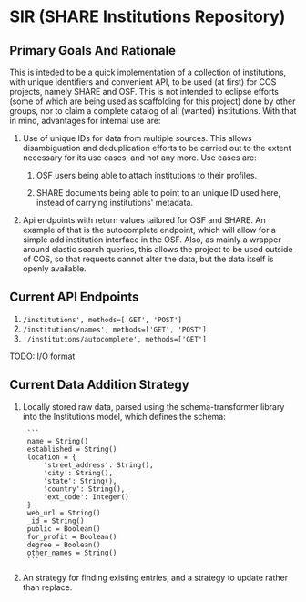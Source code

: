 # SIR (SHARE Institutions Repository)

## Primary Goals And Rationale
This is inteded to be a quick implementation of a collection of institutions, with unique identifiers and convenient API, 
to be used (at first) for COS projects, namely SHARE and OSF. This is not intended to eclipse efforts (some of which are 
being used as scaffolding for this project) done by other groups, nor to claim a complete catalog of all (wanted) 
institutions. With that in mind, advantages for internal use are:

1. Use of unique IDs for data from multiple sources. This allows disambiguation and deduplication efforts to be carried
out to the extent necessary for its use cases, and not any more. Use cases are:
	
	1. OSF users being able to attach institutions to their profiles.
	
	2. SHARE documents being able to point to an unique ID used here, instead of carrying institutions' metadata.

2. Api endpoints with return values tailored for OSF and SHARE. An example of that is the autocomplete endpoint, which
will allow for a simple add institution interface in the OSF. Also, as mainly a wrapper around elastic search queries, this
allows the project to be used outside of COS, so that requests cannot alter the data, but the data itself is openly available.

## Current API Endpoints
1.  ` /institutions', methods=['GET', 'POST'] `
2.  ` /institutions/names', methods=['GET', 'POST'] `
3.  ` '/institutions/autocomplete', methods=['GET'] `

TODO: I/O format

## Current Data Addition Strategy
1. Locally stored raw data, parsed using the schema-transformer library into the Institutions model, which defines 
the schema:
		
		``` 
		name = String()
		established = String()
		location = {
			'street_address': String(),
			'city': String(),
			'state': String(),
			'country': String(),
			'ext_code': Integer()
		}
		web_url = String()
		_id = String()
		public = Boolean()
		for_profit = Boolean()
		degree = Boolean()
		other_names = String()
		```

2. An strategy for finding existing entries, and a strategy to update rather than replace.

